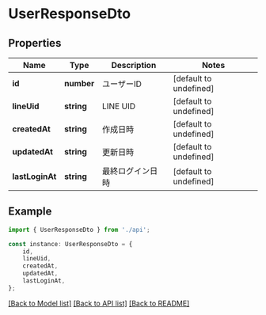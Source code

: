 # UserResponseDto


## Properties

Name | Type | Description | Notes
------------ | ------------- | ------------- | -------------
**id** | **number** | ユーザーID | [default to undefined]
**lineUid** | **string** | LINE UID | [default to undefined]
**createdAt** | **string** | 作成日時 | [default to undefined]
**updatedAt** | **string** | 更新日時 | [default to undefined]
**lastLoginAt** | **string** | 最終ログイン日時 | [default to undefined]

## Example

```typescript
import { UserResponseDto } from './api';

const instance: UserResponseDto = {
    id,
    lineUid,
    createdAt,
    updatedAt,
    lastLoginAt,
};
```

[[Back to Model list]](../README.md#documentation-for-models) [[Back to API list]](../README.md#documentation-for-api-endpoints) [[Back to README]](../README.md)
